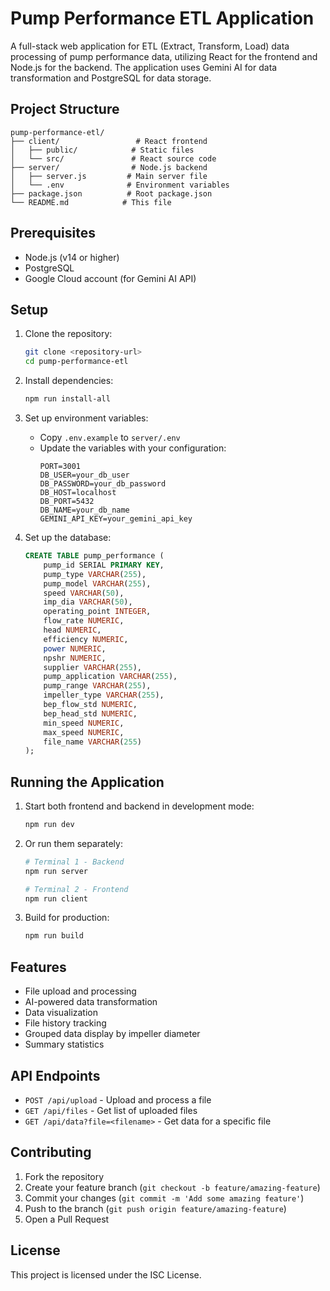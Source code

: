 # Pump Performance ETL Application

A full-stack web application for ETL (Extract, Transform, Load) data processing of pump performance data, utilizing React for the frontend and Node.js for the backend. The application uses Gemini AI for data transformation and PostgreSQL for data storage.

## Project Structure

```
pump-performance-etl/
├── client/                 # React frontend
│   ├── public/            # Static files
│   └── src/               # React source code
├── server/                # Node.js backend
│   ├── server.js         # Main server file
│   └── .env              # Environment variables
├── package.json          # Root package.json
└── README.md            # This file
```

## Prerequisites

- Node.js (v14 or higher)
- PostgreSQL
- Google Cloud account (for Gemini AI API)

## Setup

1. Clone the repository:
   ```bash
   git clone <repository-url>
   cd pump-performance-etl
   ```

2. Install dependencies:
   ```bash
   npm run install-all
   ```

3. Set up environment variables:
   - Copy `.env.example` to `server/.env`
   - Update the variables with your configuration:
     ```
     PORT=3001
     DB_USER=your_db_user
     DB_PASSWORD=your_db_password
     DB_HOST=localhost
     DB_PORT=5432
     DB_NAME=your_db_name
     GEMINI_API_KEY=your_gemini_api_key
     ```

4. Set up the database:
   ```sql
   CREATE TABLE pump_performance (
       pump_id SERIAL PRIMARY KEY,
       pump_type VARCHAR(255),
       pump_model VARCHAR(255),
       speed VARCHAR(50),
       imp_dia VARCHAR(50),
       operating_point INTEGER,
       flow_rate NUMERIC,
       head NUMERIC,
       efficiency NUMERIC,
       power NUMERIC,
       npshr NUMERIC,
       supplier VARCHAR(255),
       pump_application VARCHAR(255),
       pump_range VARCHAR(255),
       impeller_type VARCHAR(255),
       bep_flow_std NUMERIC,
       bep_head_std NUMERIC,
       min_speed NUMERIC,
       max_speed NUMERIC,
       file_name VARCHAR(255)
   );
   ```

## Running the Application

1. Start both frontend and backend in development mode:
   ```bash
   npm run dev
   ```

2. Or run them separately:
   ```bash
   # Terminal 1 - Backend
   npm run server

   # Terminal 2 - Frontend
   npm run client
   ```

3. Build for production:
   ```bash
   npm run build
   ```

## Features

- File upload and processing
- AI-powered data transformation
- Data visualization
- File history tracking
- Grouped data display by impeller diameter
- Summary statistics

## API Endpoints

- `POST /api/upload` - Upload and process a file
- `GET /api/files` - Get list of uploaded files
- `GET /api/data?file=<filename>` - Get data for a specific file

## Contributing

1. Fork the repository
2. Create your feature branch (`git checkout -b feature/amazing-feature`)
3. Commit your changes (`git commit -m 'Add some amazing feature'`)
4. Push to the branch (`git push origin feature/amazing-feature`)
5. Open a Pull Request

## License

This project is licensed under the ISC License.
